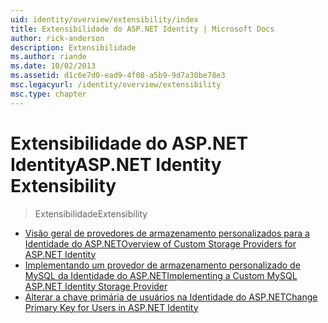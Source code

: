 ```yaml
---
uid: identity/overview/extensibility/index
title: Extensibilidade do ASP.NET Identity | Microsoft Docs
author: rick-anderson
description: Extensibilidade
ms.author: riande
ms.date: 10/02/2013
ms.assetid: d1c6e7d0-ead9-4f08-a5b9-9d7a30be78e3
msc.legacyurl: /identity/overview/extensibility
msc.type: chapter
---
```

<a name="aspnet-identity-extensibility"></a><span data-ttu-id="b9e66-103">Extensibilidade do ASP.NET Identity</span><span class="sxs-lookup"><span data-stu-id="b9e66-103">ASP.NET Identity Extensibility</span></span>
====================
> <span data-ttu-id="b9e66-104">Extensibilidade</span><span class="sxs-lookup"><span data-stu-id="b9e66-104">Extensibility</span></span>


- [<span data-ttu-id="b9e66-105">Visão geral de provedores de armazenamento personalizados para a Identidade do ASP.NET</span><span class="sxs-lookup"><span data-stu-id="b9e66-105">Overview of Custom Storage Providers for ASP.NET Identity</span></span>](overview-of-custom-storage-providers-for-aspnet-identity.md)
- [<span data-ttu-id="b9e66-106">Implementando um provedor de armazenamento personalizado de MySQL da Identidade do ASP.NET</span><span class="sxs-lookup"><span data-stu-id="b9e66-106">Implementing a Custom MySQL ASP.NET Identity Storage Provider</span></span>](implementing-a-custom-mysql-aspnet-identity-storage-provider.md)
- [<span data-ttu-id="b9e66-107">Alterar a chave primária de usuários na Identidade do ASP.NET</span><span class="sxs-lookup"><span data-stu-id="b9e66-107">Change Primary Key for Users in ASP.NET Identity</span></span>](change-primary-key-for-users-in-aspnet-identity.md)
